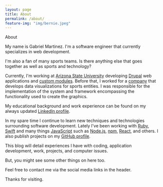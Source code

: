 ```yaml
---
layout: page
title: About
permalink: /about/
feature-img: "img/bernie.jpeg"
---
```


About

My name is Gabriel Martinez. I'm a software engineer that currently specializes in web development.

I'm also a fan of many sports teams. Is there anything else that goes together as well as sports and technology?

Currently, I'm working at [Arizona State University](http://www.asu.edu/) developing [Drupal](https://www.drupal.org/) web applications and [custom modules](https://github.com/gabemartinez). Before that, I worked for a [company](http://teaminfographics.info/) that develops data visualizations for sports entities. I was responsible for the implementation of the system and framework encompassing the functionality used to create the graphics.

My educational background and work experience can be found on my always updated [LinkedIn profile](http://linkedin.com/in/martinezg).

In my spare time I continue to learn new techniques and technologies surrounding software development. Lately I've been working with [Ruby](https://www.ruby-lang.org/en/), [Swift](https://developer.apple.com/swift/) and many things [JavaScript](https://en.wikipedia.org/wiki/JavaScript) such as [Node.js](https://nodejs.org/en/), [npm](https://www.npmjs.com/), [React](https://facebook.github.io/react/), and others. I also publish projects on my [GitHub profile](https://github.com/gabemartinez/).

This blog will detail experiences I have with coding, application development, work, projects, and computer issues.

But, you might see some other things on here too.

Feel free to contact me via the social media links in the header.

Thanks for visiting.
